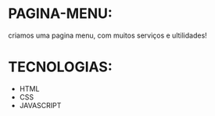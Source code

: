 # PAGINA-MENU:
criamos uma pagina menu, com muitos serviços e ultilidades! 

# TECNOLOGIAS:
- HTML
- CSS
- JAVASCRIPT
